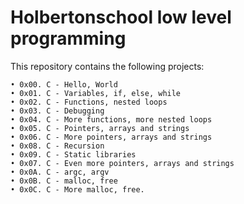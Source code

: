 # **Holbertonschool low level programming**

This repository contains the following projects: 
	
	• 0x00. C - Hello, World
	• 0x01. C - Variables, if, else, while
	• 0x02. C - Functions, nested loops
	• 0x03. C - Debugging
	• 0x04. C - More functions, more nested loops
	• 0x05. C - Pointers, arrays and strings
	• 0x06. C - More pointers, arrays and strings
	• 0x08. C - Recursion
	• 0x09. C - Static libraries
	• 0x07. C - Even more pointers, arrays and strings
	• 0x0A. C - argc, argv
	• 0x0B. C - malloc, free
	• 0x0C. C - More malloc, free.
